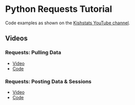 # Python Requests Tutorial

Code examples as shown on the [Kishstats YouTube channel](https://www.youtube.com/channel/UC1tyVqnbf7aSFl1egtukHMw/).

## Videos

### Requests: Pulling Data
- [Video](https://youtu.be/jeZp5NE9lII)
- [Code](https://github.com/kishstats/Python-Requests-Tutorial/tree/master/pulling-data)

### Requests: Posting Data & Sessions
- [Video](https://youtu.be/Zmhka9oH3V4)
- [Code](https://github.com/kishstats/Python-Requests-Tutorial/tree/master/posting-data)
